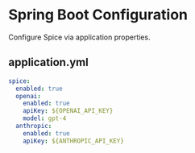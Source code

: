 # Spring Boot Configuration

Configure Spice via application properties.

## application.yml

```yaml
spice:
  enabled: true
  openai:
    enabled: true
    apiKey: ${OPENAI_API_KEY}
    model: gpt-4
  anthropic:
    enabled: true
    apiKey: ${ANTHROPIC_API_KEY}
```
